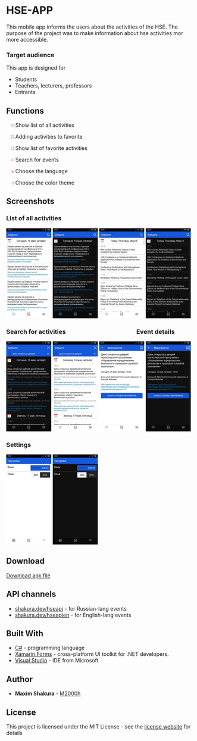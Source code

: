 # HSE-APP

This mobile app informs the users about the activities of the HSE. The purpose of the project was to make information about hse activities mor more accessible.

### Target audience

This app is designed for
* Students
* Teachers, lecturers, professors
* Entrants

## Functions

   <img src="/screenshots/calendar.png" width="1.75%" /> Show list of all activities

   <img src="/screenshots/Adding.png" width="1.75%" /> Adding activities to favorite

   <img src="/screenshots/Fav.png" width="1.75%" /> Show list of favorite activities

   <img src="/screenshots/Search.png" width="1.75%" /> Search for events

   <img src="/screenshots/Lang.png" width="1.75%" /> Choose the language

   <img src="/screenshots/Settings.png" width="1.75%" /> Choose the color theme

## Screenshots

### List of all activities

<p float="left">
  <img src="/screenshots/main_rus_white.jpg" width="24%" />
  <img src="/screenshots/main_rus_black.jpg" width="24%" />
  <img src="/screenshots/main_en_white.jpg" width="24%" />
  <img src="/screenshots/main_en_black.jpg" width="24%" />
</p>


### Search for activities                                                    Event details

<p float="left">
  <img src="/screenshots/search_rus_black.jpg" width="24%" />
  <img src="/screenshots/search_rus_white.jpg" width="24%" /> 
  <img src="/screenshots/event_white_rus.jpg" width="24%" />
  <img src="/screenshots/event_black.jpg" width="24%" />
</p>

### Settings

<p float="left">
  <img src="/screenshots/set_white.jpg" width="24%" />
  <img src="/screenshots/set_black.jpg" width="24%" />
</p>

## Download

[Download apk file](https://github.com/M2000h/HSE-APP/raw/master/HSEAPP.apk)

## API channels

* [shakura.dev/hseapi](https://shakura.dev/hseapi) - for Russian-lang events
* [shakura.dev/hseapien](https://shakura.dev/hseapien) - for English-lang events

## Built With

* [C#](https://docs.microsoft.com/en-us/dotnet/csharp/) - programming language
* [Xamarin.Forms](https://docs.microsoft.com/en-us/xamarin/xamarin-forms/) - cross-platform UI toolkit for .NET developers.
* [Visual Studio](visualstudio.microsoft.com) - IDE from Microsoft

## Author

* **Maxim Shakura** - [M2000h](https://github.com/M2000h)

## License

This project is licensed under the MIT License - see the [license website](https://opensource.org/licenses/MIT) for details
